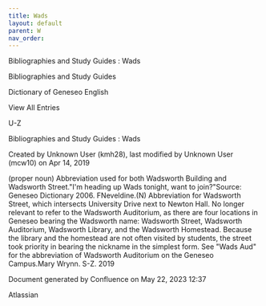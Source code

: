 ```yaml
---
title: Wads
layout: default
parent: W
nav_order:
---
```


Bibliographies and Study Guides : Wads

Bibliographies and Study Guides

Dictionary of Geneseo English

View All Entries

U-Z

Bibliographies and Study Guides : Wads

Created by  Unknown User (kmh28), last modified by  Unknown User (mcw10) on Apr 14, 2019

(proper noun) Abbreviation used for both Wadsworth Building and Wadsworth Street.&quot;I'm heading up Wads tonight, want to join?&quot;Source: Geneseo Dictionary 2006. FNeveldine.(N) Abbreviation for Wadsworth Street, which intersects University Drive next to Newton Hall. No longer relevant to refer to the Wadsworth Auditorium, as there are four locations in Geneseo bearing the Wadsworth name: Wadsworth Street, Wadsworth Auditorium, Wadsworth Library, and the Wadsworth Homestead. Because the library and the homestead are not often visited by students, the street took priority in bearing the nickname in the simplest form. See &quot;Wads Aud&quot; for the abbreviation of Wadsworth Auditorium on the Geneseo Campus.Mary Wrynn. S-Z. 2019

Document generated by Confluence on May 22, 2023 12:37

Atlassian
